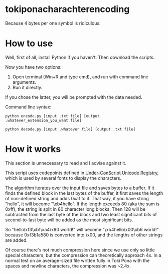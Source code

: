 # tokiponacharachterencoding
Because 4 bytes per one symbol is ridiculous.

# How to use
Well, first of all, install Python if you haven't. Then download the scripts. 

Now you have two options: 
1. Open terminal (Win+R and type cmd), and run with command line arguments.
2. Run it directly.

If you chose the latter, you will be prompted with the data needed.

Command line syntax:

`python encode.py [input .txt file] [output .whatever_extension_you_want file]`

`python decode.py [input .whatever file] [output .txt file]`

# How it works
This section is unnecessary to read and I advise against it.

This script uses codepoints defined in [Under-ConScript Unicode Registry](https://www.kreativekorp.com/ucsur/charts/sitelen.html), which is used by several fonts to display the characters.

The algorithm iterates over the input file and saves bytes to a buffer. If it finds the defined block in the last bytes of the buffer, it first saves the length of non-defined string and adds 0xaf to it. That way, if you have string "hello", it will become "\xb4hello". If the length exceeds 80 (aka the sum is 0xff), the string is split in 80 character long blocks. Then 128 will be subtracted from the last byte of the block and two least significant bits of second-to-last byte will be added as the most significant bits.

So "hello\xf3\xb1\xa4\x80 world!" will become "\xb4hello\x00\xb6 world!" because 0xf3b1a580 is converted into \x00, and the lengths of other strings are added.

Of course there's not much compression here since we use only so little special characters, but the compression can theoretically approach 4x. In a normal test on an average-sized file written fully in Toki Pona with the spaces and newline characters, the compression was ~2.4x. 

